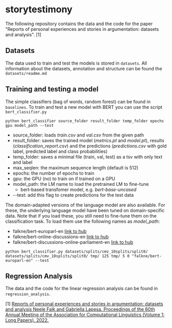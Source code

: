 # storytestimony

The following repository contains the data and the code for the paper "Reports of personal experiences and stories in argumentation:
datasets and analysis". [1]

## Datasets

The data used to train and test the models is stored in `datasets`. All information about the datasets, annotation and structure can be found the `datasets/readme.md`

## Training and testing a model

The simple classifiers (bag of words, random forest) can be found in `baselines`.
To train and test a new model with BERT you can use the script `bert_classifier.py`

```
python bert_classifier source_folder result_folder temp_folder epochs gpu model_path --test
```
- source_folder: loads *train.csv* and *val.csv* from the given path
- result_folder: saves the trained model (*metrics.pt* and *model.pt*), results (*classification_report.csv*) and the predictions (*predictions.csv* with gold label, predicted label and class probabilities)
- temp_folder: saves a minimal file (train, val, test) as a tsv with only text and label
- max_seqlen: the maximum sequence length (default is 512)
- epochs: the number of epochs to train
- gpu: the GPU (no) to train on if trained on a GPU
- model_path: the LM name to load the pretrained LM to fine-tune
  - bert-based transfomer model, e.g. *bert-base-uncased*
- --test: add this flag to create predictions for the test data

The domain-adapted versions of the language model are also available. For these, the underlying language model have been tuned on domain-specific data. 
Note that if you load these, you still need to fine-tune them on the classification task. 
To load them use the following names as *model_path*:
- falkne/bert-europarl-en [link to hub](https://huggingface.co/falkne/bert-europarl-en)
- falkne/bert-online-discussions-en [link to hub](https://huggingface.co/falkne/bert-online-discussions-en)
- falkne/bert-discussions-online-parliament-en [link to hub](https://huggingface.co/falkne/bert-mixed-discussions-europarl-online-en)
```
python bert_classifier.py datasets/splits/cmv_10splits/split0/ datasets/splits/cmv_10splits/split0/ tmp/ 125 tmp/ 5 0 "falkne/bert-europarl-en" --test
```
## Regression Analysis

The data and the code for the linear regression analysis can be found in `regression_analysis`.





[1] [Reports of personal experiences and stories in argumentation: datasets and analysis Neele Falk and Gabriella Lapesa.
Proceedings of the 60th Annual Meeting of the Association for Computational Linguistics (Volume 1: Long Papers). 2022.](https://aclanthology.org/2022.acl-long.379/)
